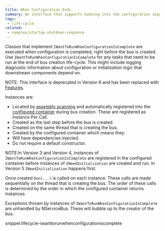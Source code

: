 ```yaml
---
title: When Configuration Ends
summary: An interface that supports hooking into the configuration sequence of NServiceBus
tags:
 - life-cycle
related:
 - samples/startup-shutdown-sequence
---
```


Classes that implement `IWantToRunWhenConfigurationIsComplete` are executed when configuration is completed, right before the bus is created. Use `IWantToRunWhenConfigurationIsComplete` for any tasks that need to be run at the end of bus creation life-cycle. This might include logging diagnostic information about configuration or initialization logic that downstream components depend on.

NOTE: This interface is deprecated in Version 6 and has been replaced with [Features](/nservicebus/pipeline/features.md).

Instances are:

 * Located by [assembly scanning](/nservicebus/hosting/assembly-scanning.md) and automatically registered into the [configured container](/nservicebus/containers/) during bus creation. These are registered as Instance Per Call.
 * Created as the last step before the bus is created.
 * Created on the same thread that is creating the bus.
 * Created by the configured container which means they:
  * Will have dependencies injected.
  * Do not require a default constructor.

NOTE:In Version 3 and Version 4, instances of `IWantToRunWhenConfigurationIsComplete` are registered in the configured container before instances of `INeedInitialization` are created and run. In Version 5 `INeedInitialization` happens first.

Once created `Run(...)` is called on each instance. These calls are made sequentially on the thread that is creating the bus. The order of these calls is determined by the order in which the configured container returns instances.

Exceptions thrown by instances of `IWantToRunWhenConfigurationIsComplete` are unhandled by NServiceBus. These will bubble up to the creator of the bus.

snippet:lifecycle-iwanttorunwhenconfigurationiscomplete